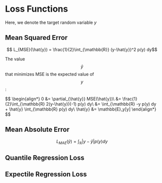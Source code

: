 # Loss Functions

Here, we denote the target random variable $y$

## Mean Squared Error

$$ L_{MSE}(\hat{y}) = \frac{1}{2}\int_{\mathbb{R}} (y-\hat{y})^2 p(y) dy$$

The value $$\hat{y}$$ that minimizes MSE is the expected value of $$y$$:

$$
\begin{align*}
0 &= \partial_{\hat{y}} MSE(\hat{y})\\
&= \frac{1}{2}\int_{\mathbb{R} 2(y-\hat{y})(-1) p(y) dy\\
&= \int_{\mathbb{R} -y p(y) dy + \hat{y} \int_{\mathbb{R} p(y) dy\\
\hat{y} &= \mathbb{E}_y[y]
\end{align*}
$$



## Mean Absolute Error

$$ L_{MAE}(\hat{y}) = \int_{\mathbb{R}} |y - \hat{y}| p(y) dy$$


## Quantile Regression Loss


## Expectile Regression Loss

